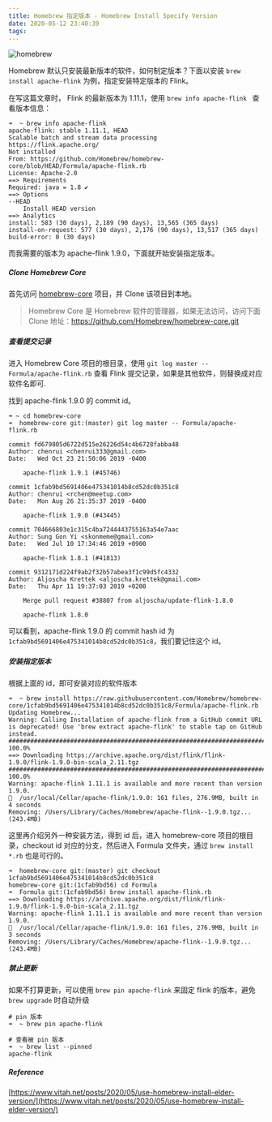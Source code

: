 ```yaml
---
title: Homebrew 指定版本 - Homebrew Install Specify Version
date: 2020-05-12 23:40:39
tags:
---
```


![homebrew](https://timeline229-image.oss-cn-hangzhou.aliyuncs.com/homebrew-set-software-elder-version/homebrew-elder.png)


Homebrew 默认只安装最新版本的软件，如何制定版本？下面以安装 `brew install apache-flink` 为例，指定安装特定版本的 Flink。

在写这篇文章时， Flink 的最新版本为 1.11.1，使用 `brew info apache-flink ` 查看版本信息：

<!--more-->

```
➜  ~ brew info apache-flink
apache-flink: stable 1.11.1, HEAD
Scalable batch and stream data processing
https://flink.apache.org/
Not installed
From: https://github.com/Homebrew/homebrew-core/blob/HEAD/Formula/apache-flink.rb
License: Apache-2.0
==> Requirements
Required: java = 1.8 ✔
==> Options
--HEAD
	Install HEAD version
==> Analytics
install: 583 (30 days), 2,189 (90 days), 13,565 (365 days)
install-on-request: 577 (30 days), 2,176 (90 days), 13,517 (365 days)
build-error: 0 (30 days)
```

而我需要的版本为 apache-flink 1.9.0，下面就开始安装指定版本。

##### Clone Homebrew Core
首先访问 [homebrew-core](https://github.com/Homebrew/homebrew-core) 项目，并 Clone 该项目到本地。

> Homebrew Core 是 Homebrew 软件的管理器，如果无法访问，访问下面 Clone 地址：https://github.com/Homebrew/homebrew-core.git

##### 查看提交记录

进入 Homebrew Core 项目的根目录，使用 `git log master -- Formula/apache-flink.rb` 查看 Flink 提交记录，如果是其他软件，则替换成对应软件名即可.

找到 apache-flink 1.9.0 的 commit id。

```
➜ ~ cd homebrew-core 
➜  homebrew-core git:(master) git log master -- Formula/apache-flink.rb

commit fd679805d6722d515e26226d54c4b6728fabba48
Author: chenrui <chenrui333@gmail.com>
Date:   Wed Oct 23 21:50:06 2019 -0400

    apache-flink 1.9.1 (#45746)

commit 1cfab9bd5691406e475341014b8cd52dc0b351c8
Author: chenrui <rchen@meetup.com>
Date:   Mon Aug 26 21:35:37 2019 -0400

    apache-flink 1.9.0 (#43445)

commit 704666803e1c315c4ba7244443755163a54e7aac
Author: Sung Gon Yi <skonmeme@gmail.com>
Date:   Wed Jul 10 17:34:46 2019 +0900

    apache-flink 1.8.1 (#41813)

commit 9312171d224f9ab2f32b57abea3f1c99d5fc4332
Author: Aljoscha Krettek <aljoscha.krettek@gmail.com>
Date:   Thu Apr 11 19:37:03 2019 +0200

    Merge pull request #38807 from aljoscha/update-flink-1.8.0
    
    apache-flink 1.8.0

```

可以看到，apache-flink 1.9.0 的 commit hash id 为 `1cfab9bd5691406e475341014b8cd52dc0b351c8`，我们要记住这个 id。

##### 安装指定版本 

根据上面的 id，即可安装对应的软件版本

```
➜  ~ brew install https://raw.githubusercontent.com/Homebrew/homebrew-core/1cfab9bd5691406e475341014b8cd52dc0b351c8/Formula/apache-flink.rb
Updating Homebrew...
Warning: Calling Installation of apache-flink from a GitHub commit URL is deprecated! Use 'brew extract apache-flink' to stable tap on GitHub instead.
######################################################################## 100.0%
==> Downloading https://archive.apache.org/dist/flink/flink-1.9.0/flink-1.9.0-bin-scala_2.11.tgz
######################################################################## 100.0%
Warning: apache-flink 1.11.1 is available and more recent than version 1.9.0.
🍺  /usr/local/Cellar/apache-flink/1.9.0: 161 files, 276.9MB, built in 4 seconds
Removing: /Users/Library/Caches/Homebrew/apache-flink--1.9.0.tgz... (243.4MB)

```

这里再介绍另外一种安装方法，得到 id 后，进入 homebrew-core 项目的根目录，checkout id 对应的分支，然后进入 Formula 文件夹，通过 `brew install *.rb` 也是可行的。

```
➜  homebrew-core git:(master) git checkout 1cfab9bd5691406e475341014b8cd52dc0b351c8
homebrew-core git:(1cfab9bd56) cd Formula
➜  Formula git:(1cfab9bd56) brew install apache-flink.rb                       
==> Downloading https://archive.apache.org/dist/flink/flink-1.9.0/flink-1.9.0-bin-scala_2.11.tgz
Warning: apache-flink 1.11.1 is available and more recent than version 1.9.0.
🍺  /usr/local/Cellar/apache-flink/1.9.0: 161 files, 276.9MB, built in 3 seconds
Removing: /Users/Library/Caches/Homebrew/apache-flink--1.9.0.tgz... (243.4MB)

```


##### 禁止更新
如果不打算更新，可以使用 `brew pin apache-flink` 来固定 flink 的版本，避免 `brew upgrade` 时自动升级

```
# pin 版本
➜  ~ brew pin apache-flink

# 查看被 pin 版本
➜  ~ brew list --pinned
apache-flink
```

##### Reference
[https://www.vitah.net/posts/2020/05/use-homebrew-install-elder-version/](https://www.vitah.net/posts/2020/05/use-homebrew-install-elder-version/)


